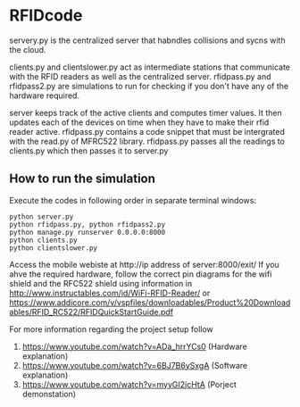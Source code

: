 # RFIDcode

servery.py is the centralized server that habndles collisions and sycns with the cloud.

clients.py and clientslower.py act as intermediate stations that communicate with the RFID readers as well as the centralized server. 
rfidpass.py and rfidpass2.py are simulations to run for checking if you don't have any of the hardware required.

server keeps track of the active clients and computes timer values. It then updates each of the devices on time when they have to make their rfid reader active. 
rfidpass.py contains a code snippet that must be intergrated with the read.py of MFRC522 library. rfidpass.py passes all the readings to clients.py which then passes it to server.py

## How to run the simulation

Execute the codes in following order in separate terminal windows:
```
python server.py
python rfidpass.py, python rfidpass2.py
python manage.py runserver 0.0.0.0:8000
python clients.py
python clientslower.py 
```

Access the mobile webiste at http://ip address of server:8000/exit/ 
If you ahve the required hardware, follow the correct pin diagrams for the wifi shield and the RFC522 shield using information in  http://www.instructables.com/id/WiFi-RFID-Reader/ or https://www.addicore.com/v/vspfiles/downloadables/Product%20Downloadables/RFID_RC522/RFIDQuickStartGuide.pdf

For more information regarding the project setup follow 
1. https://www.youtube.com/watch?v=ADa_hrrYCs0 (Hardware explanation)
2. https://www.youtube.com/watch?v=6BJ7B6ySxgA (Software explanation)
3. https://www.youtube.com/watch?v=myyGI2jcHtA (Porject demonstation)


